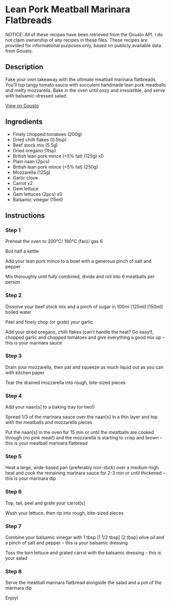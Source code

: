 # Lean Pork Meatball Marinara Flatbreads

NOTICE: All of these recipes have been retrieved from the Gousto API. I do not claim ownership of any recipes in these files. These recipes are provided for informational purposes only, based on publicly available data from Gousto.

## Description

Fake your own takeaway with the ultimate meatball marinara flatbreads. You'll top tangy tomato sauce with succulent handmade lean pork meatballs and melty mozzarella. Bake in the oven until oozy and irresistible, and serve with balsamic-dressed salad.

[View on Gousto](https://www.gousto.co.uk/recipes/cookbook/lean-pork-meatball-marinara-flatbreads)

## Ingredients

- Finely chopped tomatoes (200g)
- Dried chilli flakes (0.5tsp)
- Beef stock mix (5.5g)
- Dried oregano (1tsp)
- British lean pork mince (<5% fat) (125g) x0
- Plain naan (2pcs)
- British lean pork mince (<5% fat) (250g)
- Mozzarella (125g)
- Garlic clove
- Carrot x2
- Gem lettuce
- Gem lettuces (2pcs) x0
- Balsamic vinegar (15ml)

## Instructions


### Step 1

Preheat the oven to 200°C/ 180°C (fan)/ gas 6

Boil half a kettle

Add your lean pork mince to a bowl with a generous pinch of salt and pepper

Mix thoroughly until fully combined, divide and roll into 6 meatballs per person


### Step 2

Dissolve your beef stock mix and a pinch of sugar in 100ml<span class="text-purple"> [125ml] </span><span class="text-danger">[150ml]</span> boiled water

Peel and finely chop (or grate) your garlic

Add your dried oregano, chilli flakes (can't handle the heat? Go easy!), chopped garlic and chopped tomatoes and give everything a good mix up – this is your marinara sauce


### Step 3

Drain your mozzarella, then pat and squeeze as much liquid out as you can with kitchen paper

Tear the drained mozzarella into rough, bite-sized pieces


### Step 4

Add your naan[s] to a baking tray (or two!)

Spread 1/3 of the marinara sauce over the naan[s] in a thin layer and top with the meatballs and mozzarella pieces

Put the naan[s] in the oven for 15 min or until the meatballs are cooked through (no pink meat!) and the mozzarella is starting to crisp and brown – this is your meatball marinara flatbread


### Step 5

Heat a large, wide-based pan (preferably non-stick) over a medium-high heat and cook the remaining marinara sauce for 2-3 min or until thickened – this is your marinara dip


### Step 6

Top, tail, peel and grate your carrot[s]

Wash your lettuce, then rip into rough, bite-sized pieces


### Step 7

Combine your balsamic vinegar with 1 tbsp<span class="text-danger"> <span class="text-purple">[1 1/2 tbsp]</span> [2 tbsp]</span> olive oil and a pinch of salt and pepper – this is your balsamic dressing

Toss the torn lettuce and grated carrot with the balsamic dressing – this is your salad

### Step 8

Serve the meatball marinara flatbread alongside the salad and a pot of the marinara dip

Enjoy!

